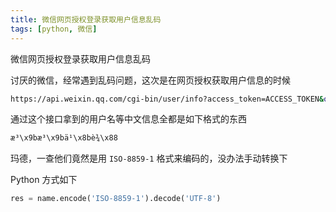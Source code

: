 ```yaml
---
title: 微信网页授权登录获取用户信息乱码
tags: [python, 微信]
---
```


微信网页授权登录获取用户信息乱码
<!-- more -->
讨厌的微信，经常遇到乱码问题，这次是在网页授权获取用户信息的时候
```bash
https://api.weixin.qq.com/cgi-bin/user/info?access_token=ACCESS_TOKEN&openid=OPENID&lang=zh_CN
```
通过这个接口拿到的用户名等中文信息全都是如下格式的东西
```bash
æ³\x9bæ³\x9bä¹\x8bè¾\x88
```
玛德，一查他们竟然是用 `ISO-8859-1` 格式来编码的，没办法手动转换下

Python 方式如下
```python
res = name.encode('ISO-8859-1').decode('UTF-8')
```
